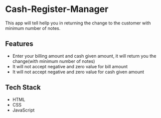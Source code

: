 # Cash-Register-Manager
This app will tell hellp you in returning the change to the customer with minimum number of notes.

## Features

- Enter your billing amount and cash given amount, it will return you the change(with minimum number of notes)
- It will not accept negative and zero value for bill amount
- It will not accept negative and zero value for cash given amount


## Tech Stack

- HTML
- CSS
- JavaScript
